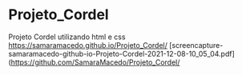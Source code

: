 # Projeto_Cordel
Projeto Cordel utilizando html e css
 https://samaramacedo.github.io/Projeto_Cordel/
[screencapture-samaramacedo-github-io-Projeto-Cordel-2021-12-08-10_05_04.pdf](https://github.com/SamaraMacedo/Projeto_Cordel/

